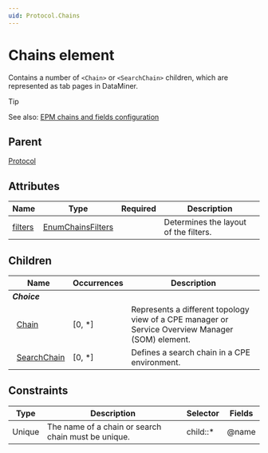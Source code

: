 ```yaml
---
uid: Protocol.Chains
---
```


# Chains element

Contains a number of `<Chain>` or `<SearchChain>` children, which are represented as tab pages in DataMiner.

> [!TIP]
> See also: [EPM chains and fields configuration](xref:EPMManagerChainsAndFields)

## Parent

[Protocol](xref:Protocol)

## Attributes

|Name|Type|Required|Description|
|--- |--- |--- |--- |
|[filters](xref:Protocol.Chains-filters)|[EnumChainsFilters](xref:Protocol-EnumChainsFilters)||Determines the layout of the filters.|

## Children

|Name|Occurrences|Description|
|--- |--- |--- |
|***Choice***|||
|&nbsp;&nbsp;[Chain](xref:Protocol.Chains.Chain)|[0, *]|Represents a different topology view of a CPE manager or Service Overview Manager (SOM) element.|
|&nbsp;&nbsp;[SearchChain](xref:Protocol.Chains.SearchChain)|[0, *]|Defines a search chain in a CPE environment.|

## Constraints

|Type|Description|Selector|Fields|
|--- |--- |--- |--- |
|Unique |The name of a chain or search chain must be unique. |child::* |@name |
